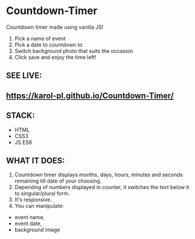 # Countdown-Timer

Countdown timer made using vanilla JS!

1. Pick a name of event
2. Pick a date to countdown to
3. Switch background photo that suits the occasion
4. Click save and enjoy the time left!

## SEE LIVE:

## https://karol-pl.github.io/Countdown-Timer/

## **STACK:**

- HTML
- CSS3
- JS ES6

## **WHAT IT DOES:**

1.  Countdown timer displays months, days, hours, minutes and seconds remaining till date of your choosing.
2.  Depending of numbers displayed in counter, it switches the text below it to singular/plural form.
3.  It's responsive.
4.  You can manipulate:

- event name,
- event date,
- background image
